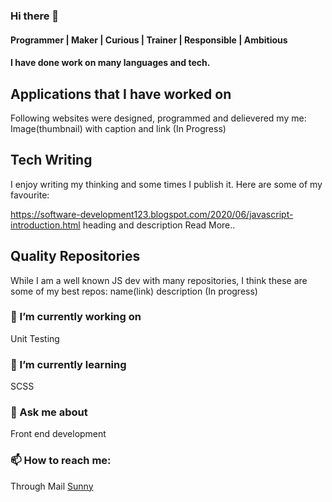 ### Hi there 👋

#### Programmer | Maker | Curious | Trainer | Responsible | Ambitious

#### I have done work on many languages and tech.

## Applications that I have worked on
Following websites were designed, programmed and delievered my me:<br>
Image(thumbnail) with caption and link (In Progress)

## Tech Writing
I enjoy writing my thinking and some times I publish it. Here are some of my favourite:

https://software-development123.blogspot.com/2020/06/javascript-introduction.html
heading and description Read More..

## Quality Repositories
While I am a well known JS dev with many repositories, I think these are some of my best repos:
name(link) description (In progress)


### 🔭 I’m currently working on
Unit Testing

### 🌱 I’m currently learning
SCSS

### 💬 Ask me about
Front end development

### 📫 How to reach me:
Through Mail [Sunny](mailto:sunny.gp07@gmail.com?subject=[GitHub]%20Source%20Regarding%20...)

<!--
**sunny7899/sunny7899** is a ✨ _special_ ✨ repository because its `README.md` (this file) appears on your GitHub profile.

Here are some ideas to get you started:

- 🔭 I’m currently working on ...
- 🌱 I’m currently learning ...
- 👯 I’m looking to collaborate on ...
- 🤔 I’m looking for help with ...
- 💬 Ask me about ...
- 📫 How to reach me: ...
- 😄 Pronouns: ...
- ⚡ Fun fact: ...
-->
